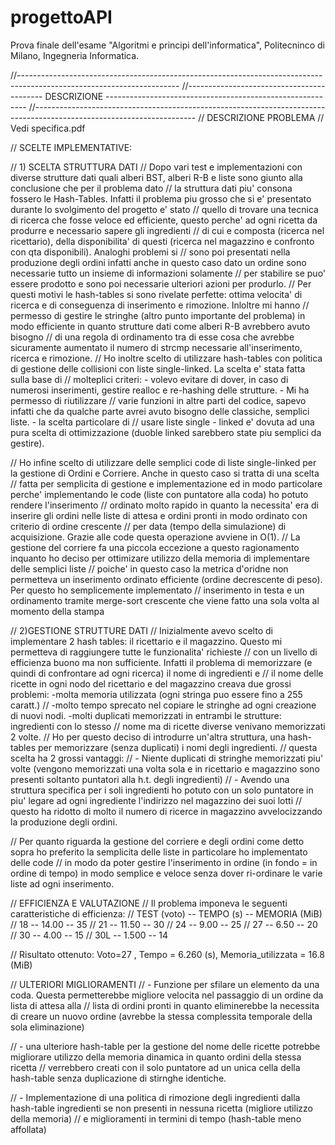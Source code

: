 # progettoAPI
Prova finale dell'esame "Algoritmi e principi dell'informatica", Politecninco di Milano, Ingegneria Informatica.

//----------------------------------------------------------------------------------------------------------------------
//------------------------------------------   DESCRIZIONE    ----------------------------------------------------------
//----------------------------------------------------------------------------------------------------------------------
// DESCRIZIONE PROBLEMA
// Vedi specifica.pdf

// SCELTE IMPLEMENTATIVE:

// 1) SCELTA STRUTTURA DATI
// Dopo vari test e implementazioni con diverse strutture dati quali alberi BST, alberi R-B e liste sono giunto alla conclusione che per il problema dato
// la struttura dati piu' consona fossero le Hash-Tables. Infatti il problema piu grosso che si e' presentato durante lo svolgimento del progetto e' stato
// quello di trovare una tecnica di ricerca che fosse veloce ed efficiente, questo perche' ad ogni ricetta da produrre e necessario sapere gli ingredienti
// di cui e composta (ricerca nel ricettario), della disponibilita' di questi (ricerca nel magazzino e confronto con qta disponibili). Analoghi problemi si
// sono poi presentati nella produzione degli ordini infatti anche in questo caso dato un ordine sono necessarie tutto un insieme di informazioni solamente
// per stabilire se puo' essere prodotto e sono poi necessarie ulteriori azioni per produrlo.
// Per questi motivi le hash-tables si sono rivelate perfette: ottima velocita' di ricerca e di conseguenza di inserimento e rimozione. Inloltre mi hanno
// permesso di gestire le stringhe (altro punto importante del problema) in modo efficiente in quanto strutture dati come alberi R-B avrebbero avuto bisogno
// di una regola di ordinamento tra di esse cosa che avrebbe sicuramente aumentato il numero di strcmp necessarie all'inserimento, ricerca e rimozione.
// Ho inoltre scelto di utilizzare hash-tables con politica di gestione delle collisioni con liste single-linked. La scelta e' stata fatta sulla base di
// molteplici criteri: - volevo evitare di dover, in caso di numerosi inserimenti, gestire realloc e re-hashing delle strutture. - Mi ha permesso di riutilizzare
// varie funzioni in altre parti del codice, sapevo infatti che da qualche parte avrei avuto bisogno delle classiche, semplici liste. - la scelta particolare di
// usare liste single - linked e' dovuta ad una pura scelta di ottimizzazione (duoble linked sarebbero state piu semplici da gestire).

// Ho infine scelto di utilizzare delle semplici code di liste single-linked per la gestione di Ordini e Corriere. Anche in questo caso si tratta di una scelta
// fatta per semplicita di gestione e implementazione ed in modo particolare perche' implementando le code (liste con puntatore alla coda) ho potuto rendere l'inserimento
// ordinato molto rapido in quanto la necessita' era di inserire gli ordini nelle liste di attesa e ordini pronti in modo ordinato con criterio di ordine crescente
// per data (tempo della simulazione) di acquisizione. Grazie alle code questa operazione avviene in O(1).
// La gestione del corriere fa una piccola eccezione a questo ragionamento inquanto ho deciso per ottimizare utilizzo della memoria di implementare delle semplici liste
// poiche' in questo caso la metrica d'oridne non permetteva un inserimento ordinato efficiente (ordine decrescente di peso). Per questo ho semplicemente implementato
// inserimento in testa e un ordinamento tramite merge-sort crescente che viene fatto una sola volta al momento della stampa

// 2)GESTIONE STRUTTURE DATI
//  Inizialmente avevo scelto di implementare 2 hash tables: il ricettario e il magazzino. Questo mi permetteva di raggiungere tutte le funzionalita' richieste
//  con un livello di efficienza buono ma non sufficiente. Infatti il problema di memorizzare (e quindi di confrontare ad ogni ricerca) il nome di ingredienti e
//  il nome delle ricette in ogni nodo del ricettario e del magazzino creava due grossi problemi: -molta memoria utilizzata (ogni stringa puo essere fino a 255 caratt.)
//  -molto tempo sprecato nel copiare le stringhe ad ogni creazione di nuovi nodi. -molti duplicati memorizzati in entrambi le strutture: ingredienti con lo stesso
//  nome ma di ricette diverse venivano memorizzati 2 volte.
//  Ho per questo deciso di introdurre un'altra struttura, una hash-tables per memorizzare (senza duplicati) i nomi degli ingredienti.
//  questa scelta ha 2 grossi vantaggi:
//  - Niente duplicati di stringhe memorizzati piu' volte (vengono memorizzati una volta sola e in ricettario e magazzino sono presenti soltanto puntatori alla h.t. degli ingredienti)
//  - Avendo una struttura specifica per i soli ingredienti ho potuto con un solo puntatore in piu' legare ad ogni ingrediente l'indirizzo nel magazzino dei suoi lotti
//  questo ha ridotto di molto il numero di ricerce in magazzino avvelocizzando la produzione degli ordini.

// Per quanto riguarda la gestione del corriere e degli ordini come detto sopra ho preferito la semplicita delle liste in particolare ho implementato delle code
// in modo da poter gestire l'inserimento in ordine (in fondo = in ordine di tempo) in modo semplice e veloce senza dover ri-ordinare le varie liste ad ogni inserimento.

// EFFICIENZA E VALUTAZIONE
// Il problema imponeva le seguenti caratteristiche di efficienza:
//  TEST (voto)  --  TEMPO (s) -- MEMORIA (MiB)
//  18           --   14.00    --    35
//  21           --   11.50    --    30
//  24           --    9.00    --    25
//  27           --    6.50    --    20
//  30           --    4.00    --    15
//  30L          --    1.500   --    14

// Risultato ottenuto: Voto=27 , Tempo = 6.260 (s), Memoria_utilizzata = 16.8 (MiB)

// ULTERIORI MIGLIORAMENTI
// - Funzione per sfilare un elemento da una coda. Questa permetterebbe migliore velocita nel passaggio di un ordine da lista di attesa alla
// lista di ordini pronti in quanto eliminerebbe la necessita di creare un nuovo ordine (avrebbe la stessa complessita temporale della sola eliminazione)

// - una ulteriore hash-table per la gestione del nome delle ricette potrebbe migliorare utilizzo della memoria dinamica in quanto ordini della stessa ricetta
// verrebbero creati con il solo puntatore ad un unica cella della hash-table senza duplicazione di stirnghe identiche.

// - Implementazione di una politica di rimozione degli ingredienti dalla hash-table ingredienti se non presenti in nessuna ricetta (migliore utilizzo della memoria)
// e miglioramenti in termini di tempo (hash-table meno affollata)
